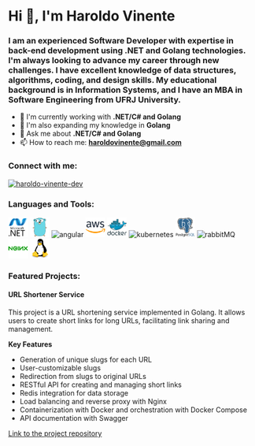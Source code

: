 # Hi 👋, I'm Haroldo Vinente

### I am an experienced Software Developer with expertise in back-end development using .NET and Golang technologies. I'm always looking to advance my career through new challenges. I have excellent knowledge of data structures, algorithms, coding, and design skills. My educational background is in Information Systems, and I have an MBA in Software Engineering from UFRJ University.

- 🔭 I'm currently working with **.NET/C# and Golang**
- 🌱 I'm also expanding my knowledge in **Golang**
- 💬 Ask me about **.NET/C# and Golang**
- 📫 How to reach me: **haroldovinente@gmail.com**

### Connect with me:
<p align="left">
  <a href="https://linkedin.com/in/haroldo-vinente-dev" target="blank">
    <img align="center" src="https://raw.githubusercontent.com/rahuldkjain/github-profile-readme-generator/master/src/images/icons/Social/linked-in-alt.svg" alt="haroldo-vinente-dev" height="30" width="40" />
  </a>
</p>

### Languages and Tools:
<p align="left">
  <img src="https://raw.githubusercontent.com/devicons/devicon/master/icons/dot-net/dot-net-original-wordmark.svg" alt="dotnet" width="40" height="40"/>
  <img src="https://raw.githubusercontent.com/devicons/devicon/master/icons/go/go-original.svg" alt="go" width="40" height="40"/>
  <img src="https://angular.io/assets/images/logos/angular/angular.svg" alt="angular" width="40" height="40"/>
  <img src="https://raw.githubusercontent.com/devicons/devicon/master/icons/amazonwebservices/amazonwebservices-original-wordmark.svg" alt="aws" width="40" height="40"/>
  <img src="https://raw.githubusercontent.com/devicons/devicon/master/icons/docker/docker-original-wordmark.svg" alt="docker" width="40" height="40"/>
  <img src="https://www.vectorlogo.zone/logos/kubernetes/kubernetes-icon.svg" alt="kubernetes" width="40" height="40"/>
  <img src="https://raw.githubusercontent.com/devicons/devicon/master/icons/postgresql/postgresql-original-wordmark.svg" alt="postgresql" width="40" height="40"/>
  <img src="https://www.vectorlogo.zone/logos/rabbitmq/rabbitmq-icon.svg" alt="rabbitMQ" width="40" height="40"/>
  <img src="https://raw.githubusercontent.com/devicons/devicon/master/icons/nginx/nginx-original.svg" alt="nginx" width="40" height="40"/>
  <img src="https://raw.githubusercontent.com/devicons/devicon/master/icons/linux/linux-original.svg" alt="linux" width="40" height="40"/>
</p>

### Featured Projects:

#### URL Shortener Service

This project is a URL shortening service implemented in Golang. It allows users to create short links for long URLs, facilitating link sharing and management.

**Key Features**
- Generation of unique slugs for each URL
- User-customizable slugs
- Redirection from slugs to original URLs
- RESTful API for creating and managing short links
- Redis integration for data storage
- Load balancing and reverse proxy with Nginx
- Containerization with Docker and orchestration with Docker Compose
- API documentation with Swagger

[Link to the project repository](https://github.com/HaroldoFV/URLShortener)
